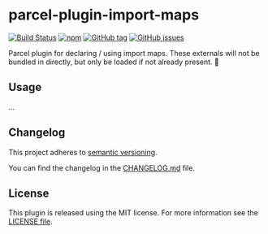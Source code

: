 # parcel-plugin-import-maps

[![Build Status](https://florianrappl.visualstudio.com/parcel-plugin-import-maps/_apis/build/status/FlorianRappl.parcel-plugin-import-maps?branchName=master)](https://florianrappl.visualstudio.com/parcel-plugin-import-maps/_build/latest?definitionId=14&branchName=master)
[![npm](https://img.shields.io/npm/v/parcel-plugin-import-maps.svg)](https://www.npmjs.com/package/parcel-plugin-import-maps)
[![GitHub tag](https://img.shields.io/github/tag/FlorianRappl/parcel-plugin-import-maps.svg)](https://github.com/FlorianRappl/parcel-plugin-import-maps/releases)
[![GitHub issues](https://img.shields.io/github/issues/FlorianRappl/parcel-plugin-import-maps.svg)](https://github.com/FlorianRappl/parcel-plugin-import-maps/issues)

Parcel plugin for declaring / using import maps. These externals will not be bundled in directly, but only be loaded if not already present. :rocket:

## Usage

...

## Changelog

This project adheres to [semantic versioning](https://semver.org).

You can find the changelog in the [CHANGELOG.md](CHANGELOG.md) file.

## License

This plugin is released using the MIT license. For more information see the [LICENSE file](LICENSE).
